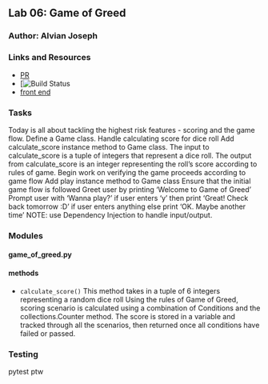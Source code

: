## Lab 06: Game of Greed

### Author: Alvian Joseph

### Links and Resources
* [PR]()
* [![Build Status]()
* [front end]()

### Tasks
Today is all about tackling the highest risk features - scoring and the game flow.
Define a Game class.
Handle calculating score for dice roll
Add calculate_score instance method to Game class.
The input to calculate_score is a tuple of integers that represent a dice roll.
The output from calculate_score is an integer representing the roll’s score according to rules of game.
Begin work on verifying the game proceeds according to game flow
Add play instance method to Game class
Ensure that the initial game flow is followed
Greet user by printing ‘Welcome to Game of Greed’
Prompt user with ‘Wanna play?’
if user enters ‘y’ then print ‘Great! Check back tomorrow :D’
if user enters anything else print ‘OK. Maybe another time’
NOTE: use Dependency Injection to handle input/output.

### Modules
#### game_of_greed.py
  #### methods
  * ```calculate_score()```
  This method takes in a tuple of 6 integers representing a random dice roll
  Using the rules of Game of Greed, scoring scenario is calculated using a combination of
  Conditions and the collections.Counter method. The score is stored in a variable and tracked through all the scenarios, then returned once all conditions have failed or passed.





### Testing
  pytest
  ptw
  

